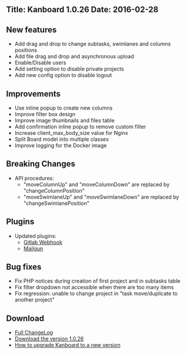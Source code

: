 Title: Kanboard 1.0.26
Date: 2016-02-28
---

New features
------------

* Add drag and drop to change subtasks, swimlanes and columns positions
* Add file drag and drop and asynchronous upload
* Enable/Disable users
* Add setting option to disable private projects
* Add new config option to disable logout

Improvements
------------

* Use inline popup to create new columns
* Improve filter box design
* Improve image thumbnails and files table
* Add confirmation inline popup to remove custom filter
* Increase client_max_body_size value for Nginx
* Split Board model into multiple classes
* Improve logging for the Docker image

Breaking Changes
----------------

* API procedures:
    - "moveColumnUp" and "moveColumnDown" are replaced by "changeColumnPosition"
    - "moveSwimlaneUp" and "moveSwimlaneDown" are replaced by "changeSwimlanePosition"

Plugins
-------

* Updated plugins:
    - [Gitlab Webhook](https://kanboard.net/plugin/gitlab-webhook)
    - [Mailgun](https://kanboard.net/plugin/mailgun)

Bug fixes
---------

* Fix PHP notices during creation of first project and in subtasks table
* Fix filter dropdown not accessible when there are too many items
* Fix regression: unable to change project in "task move/duplicate to another project"

Download
--------

- [Full ChangeLog](https://github.com/fguillot/kanboard/blob/master/ChangeLog)
- [Download the version 1.0.26](https://kanboard.net/kanboard-1.0.26.zip)
- [How to upgrade Kanboard to a new version](https://kanboard.net/documentation/update)
